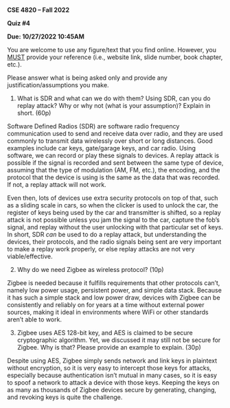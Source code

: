 ﻿**CSE 4820 – Fall 2022**

**Quiz #4**

**Due: 10/27/2022 10:45AM**

You are welcome to use any figure/text that you find online. However, you <span style="text-decoration:underline;">MUST</span> provide your reference (i.e., website link, slide number, book chapter, etc.). 

Please answer what is being asked only and provide any justification/assumptions you make.



1. What is SDR and what can we do with them? Using SDR, can you do replay attack? Why or why not (what is your assumption)? Explain in short. (60p)

Software Defined Radios (SDR) are software radio frequency communication used to send and receive data over radio, and they are used commonly to transmit data wirelessly over short or long distances. Good examples include car keys, gate/garage keys, and car radio. Using software, we can record or play these signals to devices. A replay attack is possible if the signal is recorded and sent between the same type of device, assuming that the type of modulation (AM, FM, etc.), the encoding, and the protocol that the device is using is the same as the data that was recorded. If not, a replay attack will not work. 

Even then, lots of devices use extra security protocols on top of that, such as a sliding scale in cars, so when the clicker is used to unlock the car, the register of keys being used by the car and transmitter is shifted, so a replay attack is not possible unless you jam the signal to the car, capture the fob’s signal, and replay without the user unlocking with that particular set of keys. In short, SDR _can_ be used to do a replay attack, but understanding the devices, their protocols, and the radio signals being sent are very important to make a replay work properly, or else replay attacks are not very viable/effective.



2. Why do we need Zigbee as wireless protocol? (10p)

Zigbee is needed because it fulfills requirements that other protocols can’t, namely low power usage, persistent power, and simple data stack. Because it has such a simple stack and low power draw, devices with Zigbee can be consistently and reliably on for years at a time without external power sources, making it ideal in environments where WiFi or other standards aren’t able to work.



3. Zigbee uses AES 128-bit key, and AES is claimed to be secure cryptographic algorithm. Yet, we discussed it may still not be secure for Zigbee. Why is that? Please provide an example to explain. (30p)

Despite using AES, Zigbee simply sends network and link keys in plaintext without encryption, so it is very easy to intercept those keys for attacks, especially because authentication isn’t mutual in many cases, so it is easy to spoof a network to attack a device with those keys. Keeping the keys on as many as thousands of Zigbee devices secure by generating, changing, and revoking keys is quite the challenge.
